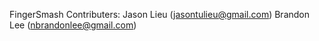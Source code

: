 FingerSmash
Contributers:
Jason Lieu    (jasontulieu@gmail.com)
Brandon Lee   (nbrandonlee@gmail.com)
